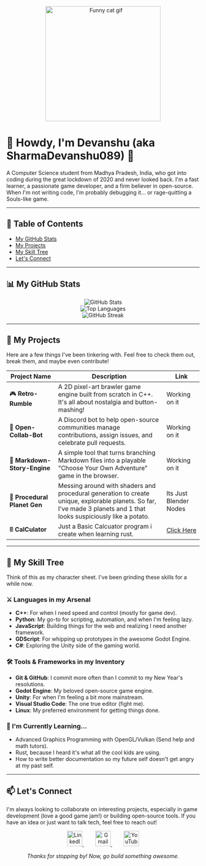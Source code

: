 <p align="center">
  <a href="https://www.youtube.com/watch?v=dQw4w9WgXcQ">
    <img src="https://www.google.com/search?q=https://media.giphy.com/media/v1.Y2lkPTc5MGI3NjExaDB6d2p2ZjlhZzJ2bW14cXBpNzgzaG14ZzB6bHBvM3dnbTNsaDI2ZyZlcD12MV9pbnRlcm5hbF9naWZfYnlfaWQmY3Q9Zw/13HgwGsXF0aiwE/giphy.gif" alt="Funny cat gif" width="300">
  </a>
</p>

# 👋 Howdy, I'm Devanshu (aka SharmaDevanshu089) 👋

A Computer Science student from Madhya Pradesh, India, who got into coding during the great lockdown of 2020 and never looked back. I'm a fast learner, a passionate game developer, and a firm believer in open-source. When I'm not writing code, I'm probably debugging it... or rage-quitting a Souls-like game.

---

## 📜 Table of Contents

- [My GitHub Stats](#-my-github-stats)
- [My Projects](#-my-projects)
- [My Skill Tree](#-my-skill-tree)
- [Let's Connect](#-lets-connect)

---

## 📊 My GitHub Stats

  <p align="center">
  <img src="https://github-readme-stats.vercel.app/api?username=sharmadevanshu089&theme=tokyonight&show_icons=true&hide_border=true&count_private=true" alt="GitHub Stats" /><br/>
  <img src="https://github-readme-stats.vercel.app/api/top-langs/?username=sharmadevanshu089&theme=tokyonight&show_icons=true&hide_border=true&layout=compact" alt="Top Languages" /><br/>
  <img src="https://github-readme-streak-stats.herokuapp.com/?user=sharmadevanshu089&theme=tokyonight&hide_border=true" alt="GitHub Streak" />

<!-- ![sharmadevanshu089's Stats](https://github-readme-stats.vercel.app/api?username=sharmadevanshu089&theme=tokyonight&show_icons=true&hide_border=true&count_private=true)
![sharmadevanshu089's Streak](https://github-readme-streak-stats.herokuapp.com/?user=sharmadevanshu089&theme=tokyonight&hide_border=true)
![sharmadevanshu089's Top Languages](https://github-readme-stats.vercel.app/api/top-langs/?username=sharmadevanshu089&theme=tokyonight&show_icons=true&hide_border=true&layout=compact) -->
</p>

---

## 🚀 My Projects

Here are a few things I've been tinkering with. Feel free to check them out, break them, and maybe even contribute!

| Project Name            | Description                                                                 | Link         |
|-------------------------|-----------------------------------------------------------------------------|--------------|
| 🎮 **Retro-Rumble**     | A 2D pixel-art brawler game engine built from scratch in C++. It's all about nostalgia and button-mashing! | Working on it |
| 🤖 **Open-Collab-Bot**  | A Discord bot to help open-source communities manage contributions, assign issues, and celebrate pull requests. | Working on it|
| 📝 **Markdown-Story-Engine** | A simple tool that turns branching Markdown files into a playable "Choose Your Own Adventure" game in the browser. | Working on it|
| 🌌 **Procedural Planet Gen** | Messing around with shaders and procedural generation to create unique, explorable planets. So far, I've made 3 planets and 1 that looks suspiciously like a potato. | Its Just Blender Nodes|
| 🖩 **CalCulator** | Just a Basic Calcuator program i create when learning rust. | <a href="https://github.com/SharmaDevanshu089/CalCulator">Click Here<a>|

---

## 💼 My Skill Tree

Think of this as my character sheet. I've been grinding these skills for a while now.

### ⚔️ Languages in my Arsenal

- **C++**: For when I need speed and control (mostly for game dev).
- **Python**: My go-to for scripting, automation, and when I'm feeling lazy.
- **JavaScript**: Building things for the web and realizing I need another framework.
- **GDScript**: For whipping up prototypes in the awesome Godot Engine.
- **C#**: Exploring the Unity side of the gaming world.

### 🛠️ Tools & Frameworks in my Inventory

- **Git & GitHub**: I commit more often than I commit to my New Year's resolutions.
- **Godot Engine**: My beloved open-source game engine.
- **Unity**: For when I'm feeling a bit more mainstream.
- **Visual Studio Code**: The one true editor (fight me).
- **Linux**: My preferred environment for getting things done.

### 🌱 I'm Currently Learning...

- Advanced Graphics Programming with OpenGL/Vulkan (Send help and math tutors).
- Rust, because I heard it's what all the cool kids are using.
- How to write better documentation so my future self doesn't get angry at my past self.

---

## 📫 Let's Connect

I'm always looking to collaborate on interesting projects, especially in game development (love a good game jam!) or building open-source tools. If you have an idea or just want to talk tech, feel free to reach out!

<p align="center">
  <a href="https://www.linkedin.com/in/devanshu-sharma-9b7554237/" target="_blank" style="margin: 0 15px;">
    <img src="https://cdn.jsdelivr.net/gh/devicons/devicon/icons/linkedin/linkedin-original.svg" alt="LinkedIn" width="40" height="40">
  </a>
  <a href="mailto:sharma.devanshu089@gmail.com" style="margin: 0 15px;">
    <img src="https://cdn.jsdelivr.net/gh/devicons/devicon/icons/google/google-original.svg" alt="Gmail" width="40" height="40">
  </a>
  <a href="https://www.youtube.com/@PotatoAsUserName" target="_blank" style="margin: 0 15px;">
    <img src="https://cdn.jsdelivr.net/npm/simple-icons@v11/icons/youtube.svg" alt="YouTube" width="40" height="40">
  </a>
</p>

<p align="center"><em>Thanks for stopping by! Now, go build something awesome.</em></p>
